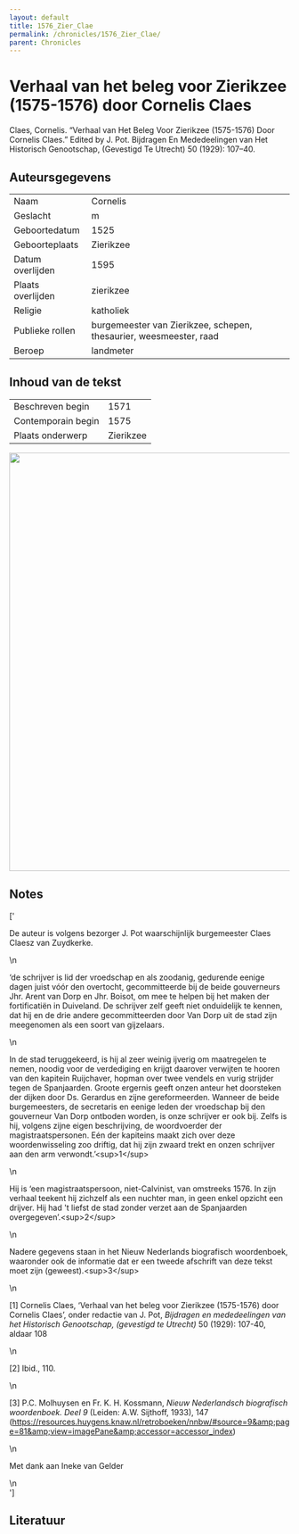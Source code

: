 ```yaml
---
layout: default
title: 1576_Zier_Clae
permalink: /chronicles/1576_Zier_Clae/
parent: Chronicles
--- 
```



# Verhaal van het beleg voor Zierikzee (1575-1576) door Cornelis Claes 

Claes, Cornelis. “Verhaal van Het Beleg Voor Zierikzee (1575-1576) Door Cornelis Claes.” Edited by J. Pot. Bijdragen En Mededeelingen van Het Historisch Genootschap, (Gevestigd Te Utrecht) 50 (1929): 107–40. 

## Auteursgegevens 

| | | 
| --------------- | --------------- | 
| Naam | Cornelis  | 
| Geslacht | m | 
 | Geboortedatum | 1525 | 
| Geboorteplaats | Zierikzee | 
| Datum overlijden | 1595 | 
| Plaats overlijden | zierikzee | 
| Religie | katholiek | 
| Publieke rollen | burgemeester van Zierikzee, schepen, thesaurier, weesmeester, raad | 
| Beroep | landmeter | 

## Inhoud van de tekst 

| | | 
| --------------- | --------------- | 
| Beschreven begin | 1571 | 
| Contemporain begin | 1575 | 
| Plaats onderwerp | Zierikzee | 

[<img src="..\..\barplots_chronicles\1576_Zier_Clae.jpg" width="750"/>](..\..\barplots_chronicles\1576_Zier_Clae.jpg) 

## Notes 

['<div data-schema-version="8"><p>De auteur is volgens bezorger J. Pot waarschijnlijk burgemeester Claes Claesz van Zuydkerke.</p>\n<p>‘de schrijver is lid der vroedschap en als zoodanig, gedurende eenige dagen juist vóór den overtocht, gecommitteerde bij de beide gouverneurs Jhr. Arent van Dorp en Jhr. Boisot, om mee te helpen bij het maken der fortificatiën in Duiveland. De schrijver zelf geeft niet onduidelijk te kennen, dat hij en de drie andere gecommitteerden door Van Dorp uit de stad zijn meegenomen als een soort van gijzelaars.&nbsp;</p>\n<p>In de stad teruggekeerd, is hij al zeer weinig ijverig om maatregelen te nemen, noodig voor de verdediging en krijgt daarover verwijten te hooren van den kapitein Ruijchaver, hopman over twee vendels en vurig strijder tegen de Spanjaarden. Groote ergernis geeft onzen anteur het doorsteken der dijken door Ds. Gerardus en zijne gereformeerden. Wanneer de beide burgemeesters, de secretaris en eenige leden der vroedschap bij den gouverneur Van Dorp ontboden worden, is onze schrijver er ook bij. Zelfs is hij, volgens zijne eigen beschrijving, de woordvoerder der magistraatspersonen. Eén der kapiteins maakt zich over deze woordenwisseling zoo driftig, dat hij zijn zwaard trekt en onzen schrijver aan den arm verwondt.’&lt;sup&gt;1&lt;/sup&gt;</p>\n<p>Hij is ‘een magistraatspersoon, niet-Calvinist, van omstreeks 1576. In zijn verhaal teekent hij zichzelf als een nuchter man, in geen enkel opzicht een drijver. Hij had \'t liefst de stad zonder verzet aan de Spanjaarden overgegeven’.&lt;sup&gt;2&lt;/sup&gt;</p>\n<p>Nadere gegevens staan in het Nieuw Nederlands biografisch woordenboek, waaronder ook de informatie dat er een tweede afschrift van deze tekst moet zijn (geweest).&lt;sup&gt;3&lt;/sup&gt;</p>\n<p>[1] Cornelis Claes, ‘Verhaal van het beleg voor Zierikzee (1575-1576) door Cornelis Claes’, onder redactie van J. Pot, <em>Bijdragen en mededeelingen van het Historisch Genootschap, (gevestigd te Utrecht)</em> 50 (1929): 107-40, aldaar 108</p>\n<p>[2] Ibid., 110.</p>\n<p>[3] P.C. Molhuysen en Fr. K. H. Kossmann, <em>Nieuw Nederlandsch biografisch woordenboek. Deel 9 </em>(Leiden: A.W. Sijthoff, 1933), 147 (<a href="https://resources.huygens.knaw.nl/retroboeken/nnbw/#source=9&amp;page=81&amp;view=imagePane&amp;accessor=accessor_index" rel="noopener noreferrer nofollow">https://resources.huygens.knaw.nl/retroboeken/nnbw/#source=9&amp;page=81&amp;view=imagePane&amp;accessor=accessor_index</a>)</p>\n<p>Met dank aan Ineke van Gelder</p>\n</div>'] 

## Literatuur 

